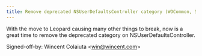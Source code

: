 ```yaml
---
title: Remove deprecated NSUserDefaultsController category (WOCommon, 5d195df)
---
```


With the move to Leopard causing many other things to break, now is a great time to remove the deprecated category on NSUserDefaultsController.

Signed-off-by: Wincent Colaiuta &lt;win@wincent.com&gt;
